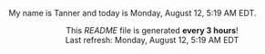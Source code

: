 My name is Tanner and today is Monday, August 12, 5:19 AM EDT.

<p align="center">This <i>README</i> file is generated <b>every 3 hours</b>!</br>Last refresh: Monday, August 12, 5:19 AM EDT<br /></p>
